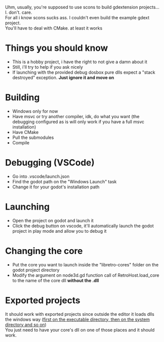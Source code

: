 Uhm, usually, you're supposed to use scons to build gdextension projects...\
I. don't. care.\
For all i know scons sucks ass. I couldn't even build the example gdext project.\
You'll have to deal with CMake. at least it works

# Things you should know
- This is a hobby project, i have the right to not give a damn about it
- Still, i'll try to help if you ask nicely
- If launching with the provided debug dosbox pure dlls expect a "stack destroyed" exception. **Just ignore it and move on**

# Building
- Windows only for now
- Have msvc or try another compiler, idk, do what you want (the debugging configured as is will only work if you have a full msvc installation)
- Have CMake
- Pull the submodules
- Compile

# Debugging (VSCode)
- Go into .vscode/launch.json
- Find the godot path on the "Windows Launch" task
- Change it for your godot's installation path

# Launching
- Open the project on godot and launch it
- Click the debug button on vscode, it'll automatically launch the godot project in play mode and allow you to debug it

# Changing the core
- Put the core you want to launch inside the "libretro-cores" folder on the godot project directory
- Modify the argument on node3d.gd function call of RetroHost.load_core to the name of the core dll **without the .dll**

# Exported projects
It should work with exported projects since outside the editor it loads dlls the windows way ([first on the executable directory, then on the system directory and so on](https://learn.microsoft.com/en-us/windows/win32/dlls/dynamic-link-library-search-order))\
You just need to have your core's dll on one of those places and it should work.
